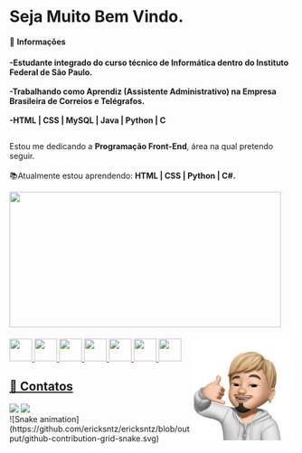 <h1 align="left">Seja Muito Bem Vindo.</h1>

<div>
 📝 <strong>Informações</strong> 
<h4>-Estudante integrado do curso técnico de Informática dentro do Instituto Federal de São Paulo. <br>
<br>-Trabalhando como Aprendiz (Assistente Administrativo) na Empresa Brasileira de Correios e Telégrafos. <br>
<br>-HTML | CSS | MySQL | Java | Python | C </h4>

</div>

##

<div>

Estou me dedicando a **Programação Front-End**, área na qual pretendo seguir.<br>
<br>📚Atualmente estou aprendendo: **HTML | CSS | Python | C#.**<br> 

</div>
 
<div>
 
<img height="240em" width="480em" src="https://github-readme-stats.vercel.app/api/top-langs/?username=ericksntz&layout=compact&theme=graywhite" />

</div>
 
  <div style="display: inline_block"> <br>
    <a href="github.com/ericksntz" />
    <img align: "center" height="40" width="40" src="https://cdn.jsdelivr.net/gh/devicons/devicon/icons/html5/html5-original.svg" />
    <img align: "center" height="40" width="40" src="https://cdn.jsdelivr.net/gh/devicons/devicon/icons/css3/css3-original.svg" />
    <img align: "center" height="40" width="40" src="https://cdn.jsdelivr.net/gh/devicons/devicon/icons/python/python-original.svg" />
    <img align: "center" height="40" width="40" src="https://cdn.jsdelivr.net/gh/devicons/devicon/icons/c/c-original.svg" />
    <img align: "center" height="40" width="40" src="https://cdn.jsdelivr.net/gh/devicons/devicon/icons/csharp/csharp-original.svg" />
    <img align: "center" height="40" width="40" src="https://cdn.jsdelivr.net/gh/devicons/devicon/icons/mysql/mysql-original.svg" />
    <img align: "center" height="40" width="40" src="https://cdn.jsdelivr.net/gh/devicons/devicon/icons/figma/figma-original.svg" />
    <img align="right" height="180" width="180" src="assets/4E9C9F38-7CB2-42A3-8A20-FC7A31EDD91B.png" />
  </div>
 
 <h2> 👥 Contatos </h2>
 
 <div>
  <a href="https://www.linkedin.com/in/erick-santos-brito/"> <img src ="https://img.shields.io/badge/LinkedIn-0077B5?style=for-the-badge&logo=linkedin&logoColor=white"></a>
   <a href="mailto:ericksbrito@gmail.com"> <img src="https://img.shields.io/badge/Gmail-D14836?style=for-the-badge&logo=gmail&logoColor=white"> </a>

  </div>

<div>
  ![Snake animation](https://github.com/ericksntz/ericksntz/blob/output/github-contribution-grid-snake.svg)
</div>

